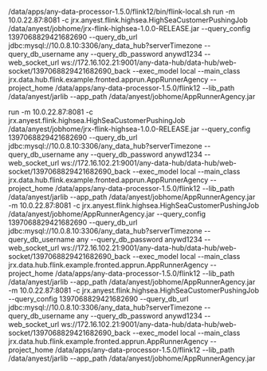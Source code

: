 


 /data/apps/any-data-processor-1.5.0/flink12/bin/flink-local.sh run -m 10.0.22.87:8081 -c jrx.anyest.flink.highsea.HighSeaCustomerPushingJob /data/anyest/jobhome/jrx-flink-highsea-1.0.0-RELEASE.jar   --query_config 1397068829421682690 --query_db_url jdbc:mysql://10.0.8.10:3306/any_data_hub?serverTimezone --query_db_username any --query_db_password anywd1234 --web_socket_url ws://172.16.102.21:9001/any-data-hub/data-hub/web-socket/1397068829421682690_back --exec_model local --main_class jrx.data.hub.flink.example.fronted.apprun.AppRunnerAgency --project_home /data/apps/any-data-processor-1.5.0/flink12 --lib_path /data/anyest/jarlib --app_path /data/anyest/jobhome/AppRunnerAgency.jar
 
 
 run -m 10.0.22.87:8081 -c jrx.anyest.flink.highsea.HighSeaCustomerPushingJob /data/anyest/jobhome/jrx-flink-highsea-1.0.0-RELEASE.jar  --query_config 1397068829421682690 --query_db_url jdbc:mysql://10.0.8.10:3306/any_data_hub?serverTimezone --query_db_username any --query_db_password anywd1234 --web_socket_url ws://172.16.102.21:9001/any-data-hub/data-hub/web-socket/1397068829421682690_back --exec_model local --main_class jrx.data.hub.flink.example.fronted.apprun.AppRunnerAgency --project_home /data/apps/any-data-processor-1.5.0/flink12 --lib_path /data/anyest/jarlib --app_path /data/anyest/jobhome/AppRunnerAgency.jar
  -m 10.0.22.87:8081 -c jrx.anyest.flink.highsea.HighSeaCustomerPushingJob /data/anyest/jobhome/AppRunnerAgency.jar  --query_config 1397068829421682690 --query_db_url jdbc:mysql://10.0.8.10:3306/any_data_hub?serverTimezone --query_db_username any --query_db_password anywd1234 --web_socket_url ws://172.16.102.21:9001/any-data-hub/data-hub/web-socket/1397068829421682690_back --exec_model local --main_class jrx.data.hub.flink.example.fronted.apprun.AppRunnerAgency --project_home /data/apps/any-data-processor-1.5.0/flink12 --lib_path /data/anyest/jarlib --app_path /data/anyest/jobhome/AppRunnerAgency.jar
  -m 10.0.22.87:8081 -c jrx.anyest.flink.highsea.HighSeaCustomerPushingJob  --query_config 1397068829421682690 --query_db_url jdbc:mysql://10.0.8.10:3306/any_data_hub?serverTimezone --query_db_username any --query_db_password anywd1234 --web_socket_url ws://172.16.102.21:9001/any-data-hub/data-hub/web-socket/1397068829421682690_back --exec_model local --main_class jrx.data.hub.flink.example.fronted.apprun.AppRunnerAgency --project_home /data/apps/any-data-processor-1.5.0/flink12 --lib_path /data/anyest/jarlib --app_path /data/anyest/jobhome/AppRunnerAgency.jar